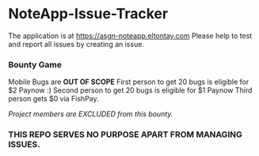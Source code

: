 # NoteApp-Issue-Tracker

The application is at https://asgn-noteapp.eltontay.com
Please help to test and report all issues by creating an issue.

### Bounty Game
Mobile Bugs are **OUT OF SCOPE**
First person to get 20 bugs is eligible for $2 Paynow :)
Second person to get 20 bugs is eligible for $1 Paynow 
Third person gets $0 via FishPay.

_Project members are EXCLUDED from this bounty._

### THIS REPO SERVES NO PURPOSE APART FROM MANAGING ISSUES.
